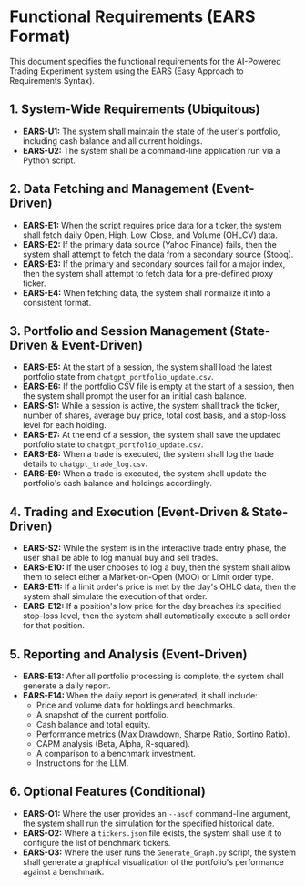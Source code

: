 # Functional Requirements (EARS Format)

This document specifies the functional requirements for the AI-Powered Trading Experiment system using the EARS (Easy Approach to Requirements Syntax).

## 1. System-Wide Requirements (Ubiquitous)
*   **EARS-U1:** The system shall maintain the state of the user's portfolio, including cash balance and all current holdings.
*   **EARS-U2:** The system shall be a command-line application run via a Python script.

## 2. Data Fetching and Management (Event-Driven)
*   **EARS-E1:** When the script requires price data for a ticker, the system shall fetch daily Open, High, Low, Close, and Volume (OHLCV) data.
*   **EARS-E2:** If the primary data source (Yahoo Finance) fails, then the system shall attempt to fetch the data from a secondary source (Stooq).
*   **EARS-E3:** If the primary and secondary sources fail for a major index, then the system shall attempt to fetch data for a pre-defined proxy ticker.
*   **EARS-E4:** When fetching data, the system shall normalize it into a consistent format.

## 3. Portfolio and Session Management (State-Driven & Event-Driven)
*   **EARS-E5:** At the start of a session, the system shall load the latest portfolio state from `chatgpt_portfolio_update.csv`.
*   **EARS-E6:** If the portfolio CSV file is empty at the start of a session, then the system shall prompt the user for an initial cash balance.
*   **EARS-S1:** While a session is active, the system shall track the ticker, number of shares, average buy price, total cost basis, and a stop-loss level for each holding.
*   **EARS-E7:** At the end of a session, the system shall save the updated portfolio state to `chatgpt_portfolio_update.csv`.
*   **EARS-E8:** When a trade is executed, the system shall log the trade details to `chatgpt_trade_log.csv`.
*   **EARS-E9:** When a trade is executed, the system shall update the portfolio's cash balance and holdings accordingly.

## 4. Trading and Execution (Event-Driven & State-Driven)
*   **EARS-S2:** While the system is in the interactive trade entry phase, the user shall be able to log manual buy and sell trades.
*   **EARS-E10:** If the user chooses to log a buy, then the system shall allow them to select either a Market-on-Open (MOO) or Limit order type.
*   **EARS-E11:** If a limit order's price is met by the day's OHLC data, then the system shall simulate the execution of that order.
*   **EARS-E12:** If a position's low price for the day breaches its specified stop-loss level, then the system shall automatically execute a sell order for that position.

## 5. Reporting and Analysis (Event-Driven)
*   **EARS-E13:** After all portfolio processing is complete, the system shall generate a daily report.
*   **EARS-E14:** When the daily report is generated, it shall include:
    *   Price and volume data for holdings and benchmarks.
    *   A snapshot of the current portfolio.
    *   Cash balance and total equity.
    *   Performance metrics (Max Drawdown, Sharpe Ratio, Sortino Ratio).
    *   CAPM analysis (Beta, Alpha, R-squared).
    *   A comparison to a benchmark investment.
    *   Instructions for the LLM.

## 6. Optional Features (Conditional)
*   **EARS-O1:** Where the user provides an `--asof` command-line argument, the system shall run the simulation for the specified historical date.
*   **EARS-O2:** Where a `tickers.json` file exists, the system shall use it to configure the list of benchmark tickers.
*   **EARS-O3:** Where the user runs the `Generate_Graph.py` script, the system shall generate a graphical visualization of the portfolio's performance against a benchmark.
